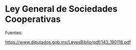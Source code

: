 # Ley General de Sociedades Cooperativas

Fuentes:

https://www.diputados.gob.mx/LeyesBiblio/pdf/143_190118.pdf